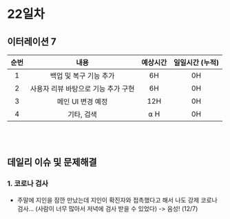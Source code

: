 # 22일차
## 이터레이션 7
|순번|내용|예상시간|일일시간 (누적)
|:---:|:-----:|:-------:|:-------:
|1|백업 및 복구 기능 추가| 6H | 0H
|2|사용자 리뷰 바탕으로 기능 추가 구현| 6H | 0H
|3|메인 UI 변경 예정| 12H | 0H
|4|기타, 검색| ⍺ H | 0H


</br></br>
## 데일리 이슈 및 문제해결
### 1. 코로나 검사
  - 주말에 지인을 잠깐 만났는데 지인이 확진자와 접촉했다고 해서 나도 강제 코로나 검사... (사람이 너무 많아서 저녁에 검사 받을 수 있었다) -> 음성! (12/7)
